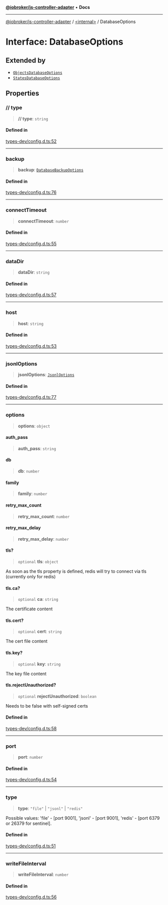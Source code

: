 [**@iobroker/js-controller-adapter**](../../README.md) • **Docs**

***

[@iobroker/js-controller-adapter](../../globals.md) / [\<internal\>](../README.md) / DatabaseOptions

# Interface: DatabaseOptions

## Extended by

- [`ObjectsDatabaseOptions`](ObjectsDatabaseOptions.md)
- [`StatesDatabaseOptions`](StatesDatabaseOptions.md)

## Properties

### // type

> **// type**: `string`

#### Defined in

[types-dev/config.d.ts:52](https://github.com/ioBroker/ioBroker.js-controller/blob/a32b7b151b5fe0ae96a8a5f086299f18b48e287b/packages/types-dev/config.d.ts#L52)

***

### backup

> **backup**: [`DatabaseBackupOptions`](DatabaseBackupOptions.md)

#### Defined in

[types-dev/config.d.ts:76](https://github.com/ioBroker/ioBroker.js-controller/blob/a32b7b151b5fe0ae96a8a5f086299f18b48e287b/packages/types-dev/config.d.ts#L76)

***

### connectTimeout

> **connectTimeout**: `number`

#### Defined in

[types-dev/config.d.ts:55](https://github.com/ioBroker/ioBroker.js-controller/blob/a32b7b151b5fe0ae96a8a5f086299f18b48e287b/packages/types-dev/config.d.ts#L55)

***

### dataDir

> **dataDir**: `string`

#### Defined in

[types-dev/config.d.ts:57](https://github.com/ioBroker/ioBroker.js-controller/blob/a32b7b151b5fe0ae96a8a5f086299f18b48e287b/packages/types-dev/config.d.ts#L57)

***

### host

> **host**: `string`

#### Defined in

[types-dev/config.d.ts:53](https://github.com/ioBroker/ioBroker.js-controller/blob/a32b7b151b5fe0ae96a8a5f086299f18b48e287b/packages/types-dev/config.d.ts#L53)

***

### jsonlOptions

> **jsonlOptions**: [`JsonlOptions`](JsonlOptions.md)

#### Defined in

[types-dev/config.d.ts:77](https://github.com/ioBroker/ioBroker.js-controller/blob/a32b7b151b5fe0ae96a8a5f086299f18b48e287b/packages/types-dev/config.d.ts#L77)

***

### options

> **options**: `object`

#### auth\_pass

> **auth\_pass**: `string`

#### db

> **db**: `number`

#### family

> **family**: `number`

#### retry\_max\_count

> **retry\_max\_count**: `number`

#### retry\_max\_delay

> **retry\_max\_delay**: `number`

#### tls?

> `optional` **tls**: `object`

As soon as the tls property is defined, redis will try to connect via tls (currently only for redis)

#### tls.ca?

> `optional` **ca**: `string`

The certificate content

#### tls.cert?

> `optional` **cert**: `string`

The cert file content

#### tls.key?

> `optional` **key**: `string`

The key file content

#### tls.rejectUnauthorized?

> `optional` **rejectUnauthorized**: `boolean`

Needs to be false with self-signed certs

#### Defined in

[types-dev/config.d.ts:58](https://github.com/ioBroker/ioBroker.js-controller/blob/a32b7b151b5fe0ae96a8a5f086299f18b48e287b/packages/types-dev/config.d.ts#L58)

***

### port

> **port**: `number`

#### Defined in

[types-dev/config.d.ts:54](https://github.com/ioBroker/ioBroker.js-controller/blob/a32b7b151b5fe0ae96a8a5f086299f18b48e287b/packages/types-dev/config.d.ts#L54)

***

### type

> **type**: `"file"` \| `"jsonl"` \| `"redis"`

Possible values: 'file' - [port 9001], 'jsonl' - [port 9001], 'redis' - [port 6379 or 26379 for sentinel].

#### Defined in

[types-dev/config.d.ts:51](https://github.com/ioBroker/ioBroker.js-controller/blob/a32b7b151b5fe0ae96a8a5f086299f18b48e287b/packages/types-dev/config.d.ts#L51)

***

### writeFileInterval

> **writeFileInterval**: `number`

#### Defined in

[types-dev/config.d.ts:56](https://github.com/ioBroker/ioBroker.js-controller/blob/a32b7b151b5fe0ae96a8a5f086299f18b48e287b/packages/types-dev/config.d.ts#L56)
